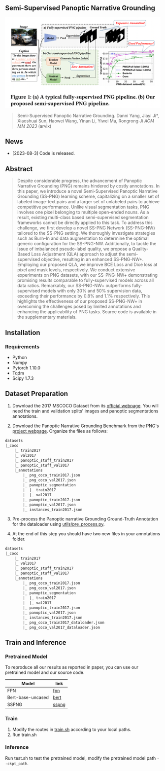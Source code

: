 ## Semi-Supervised Panoptic Narrative Grounding
![pipeline](figures/pipeline.png)
> Semi-Supervised Panoptic Narrative Grounding.
> Danni Yang, Jiayi Ji*, Xiaoshuai Sun, Haowei Wang, Yinan Li, Yiwei Ma, Rongrong Ji
> _ACM MM 2023_ (arvix)
## News
* [2023-08-3] Code is released.


## Abstract

> Despite considerable progress, the advancement of Panoptic Narrative Grounding (PNG) remains hindered by costly annotations. In this paper, we introduce a novel Semi-Supervised Panoptic Narrative Grounding (SS-PNG) learning scheme, capitalizing on a smaller set of labeled image-text pairs and a larger set of unlabeled pairs to achieve competitive performance. Unlike visual segmentation tasks, PNG involves one pixel belonging to multiple open-ended nouns. As a result, existing multi-class based semi-supervised segmentation frameworks cannot be directly applied to this task. To address this challenge, we first develop a novel SS-PNG Network (SS-PNG-NW) tailored to the SS-PNG setting. We thoroughly investigate strategies such as Burn-In and data augmentation to determine the optimal generic configuration for the SS-PNG-NW. Additionally, to tackle the issue of imbalanced pseudo-label quality, we propose a Quality-Based Loss Adjustment (QLA) approach to adjust the semi-supervised objective, resulting in an enhanced SS-PNG-NW+. Employing our proposed QLA, we improve BCE Loss and Dice loss at pixel and mask levels, respectively. We conduct extensive experiments on PNG datasets, with our SS-PNG-NW+ demonstrating promising results comparable to fully-supervised models across all data ratios. Remarkably, our SS-PNG-NW+ outperforms fully-supervised models with only 30% and 50% supervision data, exceeding their performance by 0.8% and 1.1% respectively. This highlights the effectiveness of our proposed SS-PNG-NW+ in overcoming the challenges posed by limited annotations and enhancing the applicability of PNG tasks. Source code is available in the supplementary materials.

## Installation

### Requirements

- Python
- Numpy
- Pytorch 1.10.0
- Tqdm
- Scipy 1.7.3

## Dataset Preparation

1. Download the 2017 MSCOCO Dataset from its [official webpage](https://cocodataset.org/#download). You will need the train and validation splits' images and panoptic segmentations annotations.

2. Download the Panoptic Narrative Grounding Benchmark from the PNG's [project webpage](https://bcv-uniandes.github.io/panoptic-narrative-grounding/#downloads). Organize the files as follows:

```
datasets
|_coco
    |_ train2017
    |_ val2017
    |_ panoptic_stuff_train2017
    |_ panoptic_stuff_val2017
    |_annotations
        |_ png_coco_train2017.json
        |_ png_coco_val2017.json
        |_ panoptic_segmentation
        |  |_ train2017
        |  |_ val2017
        |_ panoptic_train2017.json
        |_ panoptic_val2017.json
        |_ instances_train2017.json
```

3. Pre-process the Panoptic narrative Grounding Ground-Truth Annotation for the dataloader using [utils/pre_process.py](utils/pre_process.py).

4. At the end of this step you should have two new files in your annotations folder.
```
datasets
|_coco
    |_ train2017
    |_ val2017
    |_ panoptic_stuff_train2017
    |_ panoptic_stuff_val2017
    |_annotations
        |_ png_coco_train2017.json
        |_ png_coco_val2017.json
        |_ panoptic_segmentation
        |  |_ train2017
        |  |_ val2017
        |_ panoptic_train2017.json
        |_ panoptic_val2017.json
        |_ instances_train2017.json
        |_ png_coco_train2017_dataloader.json
        |_ png_coco_val2017_dataloader.json
```

## Train and Inference

### Pretrained Model



To reproduce all our results as reported in paper, you can use our pretrained model and our source code.

| Model | link |
| ----- | ---- |
| FPN   | [fpn](https://dl.fbaipublicfiles.com/detectron2/COCO-PanopticSegmentation/panoptic_fpn_R_101_3x/139514519/model_final_cafdb1.pkl)|
| Bert-base-uncased   | [bert](https://s3.amazonaws.com/models.huggingface.co/bert/bert-base-uncased.tar.gz)|
| SSPNG   | [sspng](https://drive.google.com/drive/folders/1dt81kTTiqqPe80hIuY-_ZJbX84A_3J0u?usp=drive_link)|


### Train
1. Modify the routes in [train.sh](train.sh) according to your local paths. 
2. Run train.sh
### Inference

Run test.sh to test the pretrained model, modify the pretrained model path `--ckpt_path`.
